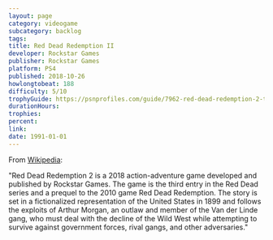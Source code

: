 ```yaml
---
layout: page
category: videogame
subcategory: backlog
tags:
title: Red Dead Redemption II
developer: Rockstar Games
publisher: Rockstar Games
platform: PS4
published: 2018-10-26
howlongtobeat: 188
difficulty: 5/10
trophyGuide: https://psnprofiles.com/guide/7962-red-dead-redemption-2-trophy-guide
durationHours:
trophies:
percent:
link:
date: 1991-01-01
---
```


From [Wikipedia](https://en.wikipedia.org/wiki/Red_Dead_Redemption_2):

"Red Dead Redemption 2 is a 2018 action-adventure game developed and published by Rockstar Games. The game is the third entry in the Red Dead series and a prequel to the 2010 game Red Dead Redemption. The story is set in a fictionalized representation of the United States in 1899 and follows the exploits of Arthur Morgan, an outlaw and member of the Van der Linde gang, who must deal with the decline of the Wild West while attempting to survive against government forces, rival gangs, and other adversaries."
